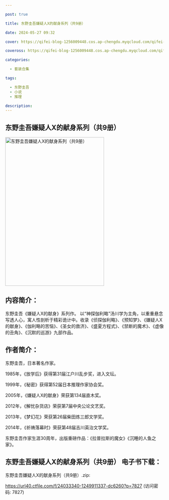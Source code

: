 ```yaml
---

post: true

title: 东野圭吾嫌疑人X的献身系列（共9册）

date: 2024-05-27 09:32

cover: https://qifei-blog-1256009448.cos.ap-chengdu.myqcloud.com/qifei-blog/6638424a0ea9cb1403a6e7bf.jpg

coveross: https://qifei-blog-1256009448.cos.ap-chengdu.myqcloud.com/qifei-blog/6638424a0ea9cb1403a6e7bf.jpg

categories:

  - 套装合集

tags:

  - 东野圭吾
  - 小说
  - 推理

description:
---
```


## 东野圭吾嫌疑人X的献身系列（共9册）
<img alt="东野圭吾嫌疑人X的献身系列（共9册） " class="aligncenter loaded" data-was-processed="true" decoding="async" fetchpriority="high" height="471" src="https://qifei-blog-1256009448.cos.ap-chengdu.myqcloud.com/qifei-blog/6638424a0ea9cb1403a6e7bf.jpg" style="cursor: zoom-in;" width="314"/>

## 内容简介：

东野圭吾《嫌疑人X的献身》系列作。 以“神探伽利略”汤川学为主角，以重重悬念写透人心，寓人性剖析于精彩诡计中。收录《侦探伽利略》、《预知梦》、《嫌疑人X的献身》、《伽利略的苦恼》、《圣女的救济》、《盛夏方程式》、《禁断的魔术》、《虚像的丑角》、《沉默的巡游》九部作品。

## 作者简介：

东野圭吾，日本著名作家。<br/>

1985年，《放学后》获得第31届江户川乱步奖，进入文坛。<br/>

1999年，《秘密》获得第52届日本推理作家协会奖。<br/>

2005年，《嫌疑人X的献身》荣获第134届直木奖。<br/>

2012年，《解忧杂货店》荣获第7届中央公论文艺奖。<br/>

2013年，《梦幻花》荣获第26届柴田炼三郎文学奖。<br/>

2014年，《祈祷落幕时》荣获第48届吉川英治文学奖。<br/>

东野圭吾作家生涯30周年，出版重磅作品：《拉普拉斯的魔女》《沉睡的人鱼之家》。

## 东野圭吾嫌疑人X的献身系列（共9册） 电子书下载：
东野圭吾嫌疑人X的献身系列（共9册）.zip: 

https://url40.ctfile.com/f/24033340-1249911337-dc6260?p=7827 (访问密码: 7827)
